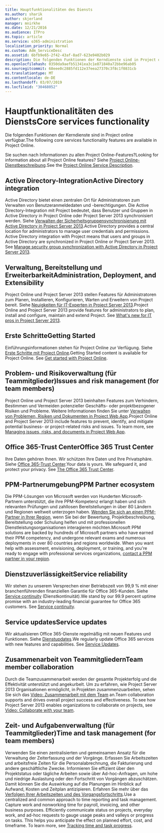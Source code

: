 ```yaml
---
title: Hauptfunktionalitäten des Diensts
ms.author: sharik
author: skjerland
manager: mnirkhe
ms.date: 12/21/2016
ms.audience: ITPro
ms.topic: article
ms.service: o365-administration
localization_priority: Normal
ms.custom: Adm_ServiceDesc
ms.assetid: 6bfb9e65-2f42-43af-8ad7-623e9402b029
description: Die folgenden Funktionen der Kerndienste sind in Project online verfügbar.
ms.openlocfilehash: 0350da9aefb51341ea3c1e871840a72bbe96ab05
ms.sourcegitcommit: 68eee0c2885fd112e37eea27370c3f8c1f0831cb
ms.translationtype: MT
ms.contentlocale: de-DE
ms.lasthandoff: 03/07/2019
ms.locfileid: "30468052"
---
```

# <a name="core-services-functionality"></a><span data-ttu-id="bef3d-103">Hauptfunktionalitäten des Diensts</span><span class="sxs-lookup"><span data-stu-id="bef3d-103">Core services functionality</span></span>

<span data-ttu-id="bef3d-104">Die folgenden Funktionen der Kerndienste sind in Project online verfügbar.</span><span class="sxs-lookup"><span data-stu-id="bef3d-104">The following core services functionality features are available in Project Online.</span></span>
  
<span data-ttu-id="bef3d-105">Sie suchen nach Informationen zu allen Project Online-Features?</span><span class="sxs-lookup"><span data-stu-id="bef3d-105">Looking for information about all Project Online features?</span></span> <span data-ttu-id="bef3d-106">Siehe [Project Online-Dienstbeschreibung](project-online-service-description.md).</span><span class="sxs-lookup"><span data-stu-id="bef3d-106">See the [Project Online Service Description](project-online-service-description.md).</span></span>
  
## <a name="active-directory-integration"></a><span data-ttu-id="bef3d-107">Active Directory-Integration</span><span class="sxs-lookup"><span data-stu-id="bef3d-107">Active Directory integration</span></span>
<span data-ttu-id="bef3d-108"><a name="bkmk_AD_Integration"> </a></span><span class="sxs-lookup"><span data-stu-id="bef3d-108"></span></span>

<span data-ttu-id="bef3d-p102">Active Directory bietet einen zentralen Ort für Administratoren zum Verwalten von Benutzeranmeldedaten und -berechtigungen. Die Active Directory-Integration mit Project bedeutet, dass Benutzer und Gruppen in Active Directory in Project Online oder Project Server 2013 synchronisiert werden. Siehe [Verwalten der Sicherheitsgruppensynchronisierung mit Active Directory in Project Server 2013](https://go.microsoft.com/fwlink/p/?LinkId=402631).</span><span class="sxs-lookup"><span data-stu-id="bef3d-p102">Active Directory provides a central location for administrators to manage user credentials and permissions. Active Directory integration with Project means that users and groups in Active Directory are synchronized in Project Online or Project Server 2013. See [Manage security group synchronization with Active Directory in Project Server 2013](https://go.microsoft.com/fwlink/p/?LinkId=402631).</span></span>
  
## <a name="administration-deployment-and-extensibility"></a><span data-ttu-id="bef3d-112">Verwaltung, Bereitstellung und Erweiterbarkeit</span><span class="sxs-lookup"><span data-stu-id="bef3d-112">Administration, Deployment, and Extensibility</span></span>
<span data-ttu-id="bef3d-113"><a name="bkmk_AdministrationDeploymentExtensibility"> </a></span><span class="sxs-lookup"><span data-stu-id="bef3d-113"></span></span>

<span data-ttu-id="bef3d-p103">Project Online und Project Server 2013 stellen Features für Administratoren zum Planen, Installieren, Konfigurieren, Warten und Erweitern von Project bereit. Siehe [Neuigkeiten für IT-Experten in Project Server 2013](https://go.microsoft.com/fwlink/p/?LinkId=272017).</span><span class="sxs-lookup"><span data-stu-id="bef3d-p103">Project Online and Project Server 2013 provide features for administrators to plan, install and configure, maintain and extend Project. See [What's new for IT pros in Project Server 2013](https://go.microsoft.com/fwlink/p/?LinkId=272017).</span></span>
  
## <a name="getting-started"></a><span data-ttu-id="bef3d-116">Erste Schritte</span><span class="sxs-lookup"><span data-stu-id="bef3d-116">Getting Started</span></span>
<span data-ttu-id="bef3d-117"><a name="bkmk_GettingStarted"> </a></span><span class="sxs-lookup"><span data-stu-id="bef3d-117"></span></span>

<span data-ttu-id="bef3d-p104">Einführungsinformationen stehen für Project Online zur Verfügung. Siehe [Erste Schritte mit Project Online](https://support.office.com/en-us/article/Get-started-with-Project-Online-E3E5F64F-ADA5-4F9D-A578-130B2D4E5F11?ui=en-US&amp;rs=en-US&amp;ad=US).</span><span class="sxs-lookup"><span data-stu-id="bef3d-p104">Getting Started content is available for Project Online. See [Get started with Project Online](https://support.office.com/en-us/article/Get-started-with-Project-Online-E3E5F64F-ADA5-4F9D-A578-130B2D4E5F11?ui=en-US&amp;rs=en-US&amp;ad=US).</span></span>
  
## <a name="issues-and-risk-management-for-team-members"></a><span data-ttu-id="bef3d-120">Problem- und Risikoverwaltung (für Teammitglieder)</span><span class="sxs-lookup"><span data-stu-id="bef3d-120">Issues and risk management (for team members)</span></span>
<span data-ttu-id="bef3d-121"><a name="bkmk_IssuesRiskManagement"> </a></span><span class="sxs-lookup"><span data-stu-id="bef3d-121"></span></span>

<span data-ttu-id="bef3d-p105">Project Online und Project Server 2013 beinhalten Features zum Verhindern, Bestimmen und Vermeiden potenzieller Geschäfts- oder projektbezogener Risiken und Probleme. Weitere Informationen finden Sie unter [Verwalten von Problemen, Risiken und Dokumenten in Project Web App](https://go.microsoft.com/fwlink/?LinkId=402634).</span><span class="sxs-lookup"><span data-stu-id="bef3d-p105">Project Online and Project Server 2013 include features to prevent, identify, and mitigate potential business- or project-related risks and issues. To learn more, see [Managing issues, risks, and documents in Project Web App](https://go.microsoft.com/fwlink/?LinkId=402634).</span></span>
  
## <a name="office-365-trust-center"></a><span data-ttu-id="bef3d-124">Office 365-Trust Center</span><span class="sxs-lookup"><span data-stu-id="bef3d-124">Office 365 Trust Center</span></span>
<span data-ttu-id="bef3d-125"><a name="bkmk_Office365TrustCenter"> </a></span><span class="sxs-lookup"><span data-stu-id="bef3d-125"></span></span>

<span data-ttu-id="bef3d-p106">Ihre Daten gehören Ihnen. Wir schützen Ihre Daten und Ihre Privatsphäre. Siehe [Office 365-Trust Center](https://go.microsoft.com/fwlink/?LinkId=402637).</span><span class="sxs-lookup"><span data-stu-id="bef3d-p106">Your data is yours. We safeguard it, and protect your privacy. See [The Office 365 Trust Center](https://go.microsoft.com/fwlink/?LinkId=402637).</span></span>
  
## <a name="ppm-partner-ecosystem"></a><span data-ttu-id="bef3d-129">PPM-Partnerumgebung</span><span class="sxs-lookup"><span data-stu-id="bef3d-129">PPM Partner ecosystem</span></span>
<span data-ttu-id="bef3d-130"><a name="bkmk_ProjectPortfolioManagementPartner"> </a></span><span class="sxs-lookup"><span data-stu-id="bef3d-130"></span></span>

<span data-ttu-id="bef3d-p107">Die PPM-Lösungen von Microsoft werden von Hunderten Microsoft-Partnern unterstützt, die ihre PPM-Kompetenz erlangt haben und sich relevanten Prüfungen und zahllosen Bereitstellungen in über 80 Ländern und Regionen weltweit unterzogen haben. [Wenden Sie sich an einen PPM-Partner in Ihrer Region](https://go.microsoft.com/fwlink/p/?LinkId=272646), wenn Sie bei der Bewertung, Projektbeschreibung, Bereitstellung oder Schulung helfen und mit professionellen Dienstleistungsorganisationen interagieren möchten.</span><span class="sxs-lookup"><span data-stu-id="bef3d-p107">Microsoft PPM solutions are backed by hundreds of Microsoft partners who have earned their PPM competency, and undergone relevant exams and numerous deployments in over 80 countries and regions worldwide. When you want help with assessment, envisioning, deployment, or training, and you're ready to engage with professional services organizations, [contact a PPM partner in your region](https://go.microsoft.com/fwlink/p/?LinkId=272646).</span></span>
  
## <a name="service-reliability"></a><span data-ttu-id="bef3d-133">Dienstzuverlässigkeit</span><span class="sxs-lookup"><span data-stu-id="bef3d-133">Service reliability</span></span>
<span data-ttu-id="bef3d-134"><a name="bkmk_ServiceReliability"> </a></span><span class="sxs-lookup"><span data-stu-id="bef3d-134"></span></span>

<span data-ttu-id="bef3d-p108">Wir stehen zu unserem Versprechen einer Betriebszeit von 99,9 % mit einer branchenführenden finanziellen Garantie für Office 365-Kunden. Siehe [Service continuity](https://go.microsoft.com/fwlink/?LinkId=402653) (Dienstkontinuität).</span><span class="sxs-lookup"><span data-stu-id="bef3d-p108">We stand by our 99.9 percent uptime promise with an industry-leading financial guarantee for Office 365 customers. See [Service continuity](https://go.microsoft.com/fwlink/?LinkId=402653).</span></span>
  
## <a name="service-updates"></a><span data-ttu-id="bef3d-137">Service updates</span><span class="sxs-lookup"><span data-stu-id="bef3d-137">Service updates</span></span>
<span data-ttu-id="bef3d-138"><a name="bkmk_Serviceupdates"> </a></span><span class="sxs-lookup"><span data-stu-id="bef3d-138"></span></span>

<span data-ttu-id="bef3d-p109">Wir aktualisieren Office 365-Dienste regelmäßig mit neuen Features und Funktionen. Siehe [Dienstupdates](../office-365-platform-service-description/service-updates.md).</span><span class="sxs-lookup"><span data-stu-id="bef3d-p109">We regularly update Office 365 services with new features and capabilities. See [Service Updates](../office-365-platform-service-description/service-updates.md).</span></span>
  
## <a name="team-member-collaboration"></a><span data-ttu-id="bef3d-141">Zusammenarbeit von Teammitgliedern</span><span class="sxs-lookup"><span data-stu-id="bef3d-141">Team member collaboration</span></span>
<span data-ttu-id="bef3d-142"><a name="bkbmk_TeamMemberCollaboration"> </a></span><span class="sxs-lookup"><span data-stu-id="bef3d-142"></span></span>

<span data-ttu-id="bef3d-p110">Durch die Teamzusammenarbeit werden der gesamte Projekterfolg und die Effektivität unterstützt und angekurbelt. Um zu erfahren, wie Project Server 2013 Organisationen ermöglicht, in Projekten zusammenzuarbeiten, sehen Sie sich das [Video: Zusammenarbeit mit dem Team](https://go.microsoft.com/fwlink/?LinkId=402628) an.</span><span class="sxs-lookup"><span data-stu-id="bef3d-p110">Team collaboration supports and drives overall project success and effectiveness. To see how Project Server 2013 enables organizations to collaborate on projects, see [Video: Collaborate with your team](https://go.microsoft.com/fwlink/?LinkId=402628).</span></span>
  
## <a name="time-and-task-management-for-team-members"></a><span data-ttu-id="bef3d-145">Zeit- und Aufgabenverwaltung (für Teammitglieder)</span><span class="sxs-lookup"><span data-stu-id="bef3d-145">Time and task management (for team members)</span></span>
<span data-ttu-id="bef3d-146"><a name="bkmk_TimeTaskManagement"> </a></span><span class="sxs-lookup"><span data-stu-id="bef3d-146"></span></span>

<span data-ttu-id="bef3d-p111">Verwenden Sie einen zentralisierten und gemeinsamen Ansatz für die Verwaltung der Zeiterfassung und der Vorgänge. Erfassen Sie Arbeitszeiten und arbeitsfreie Zeiten für die Personalabrechnung, die Fakturierung und andere geschäftliche Zwecke. Informieren Sie effizient über den Projektstatus oder tägliche Arbeiten sowie über Ad-hoc-Anfragen, um hohe und niedrige Auslastung oder den Fortschritt von Vorgängen abzuschätzen. Damit können Sie die Auswirkung auf die Planungen im Hinblick auf Aufwand, Kosten und Zeitplan antizipieren. Erfahren Sie mehr über das [Verfolgen Ihrer Arbeitszeiten und des Vorgangsfortschritts](https://go.microsoft.com/fwlink/p/?LinkId=271321).</span><span class="sxs-lookup"><span data-stu-id="bef3d-p111">Use a centralized and common approach to time reporting and task management. Capture work and nonworking time for payroll, invoicing, and other business purposes. Efficiently communicate status on projects, everyday work, and ad-hoc requests to gauge usage peaks and valleys or progress on tasks. This helps you anticipate the effect on planned effort, cost, and timeframe. To learn more, see [Tracking time and task progress](https://go.microsoft.com/fwlink/p/?LinkId=271321).</span></span>
  

